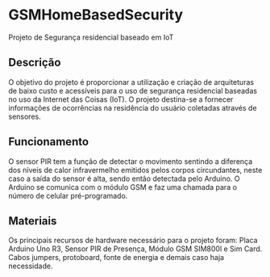 # GSMHomeBasedSecurity
Projeto de Segurança residencial baseado em IoT 

## Descrição
O objetivo do projeto é proporcionar a utilização e criação de arquiteturas de baixo custo e 
acessíveis para o uso de segurança residencial baseadas no uso da Internet das Coisas (IoT). 
O projeto destina-se a fornecer informações de ocorrências na residência do usuário coletadas através de sensores.

## Funcionamento
O sensor PIR tem a função de detectar o movimento sentindo a diferença dos níveis de calor 
infravermelho emitidos pelos corpos circundantes, neste caso a saída do sensor é alta, 
sendo então detectada pelo Arduino. O Arduino se comunica com o módulo GSM e faz uma chamada para o número de celular pré-programado.

## Materiais
Os principais recursos de hardware necessário para o projeto foram: Placa Arduino Uno R3, Sensor PIR de Presença, Módulo GSM SIM800l e Sim Card.
Cabos jumpers, protoboard, fonte de energia e demais caso haja necessidade.


